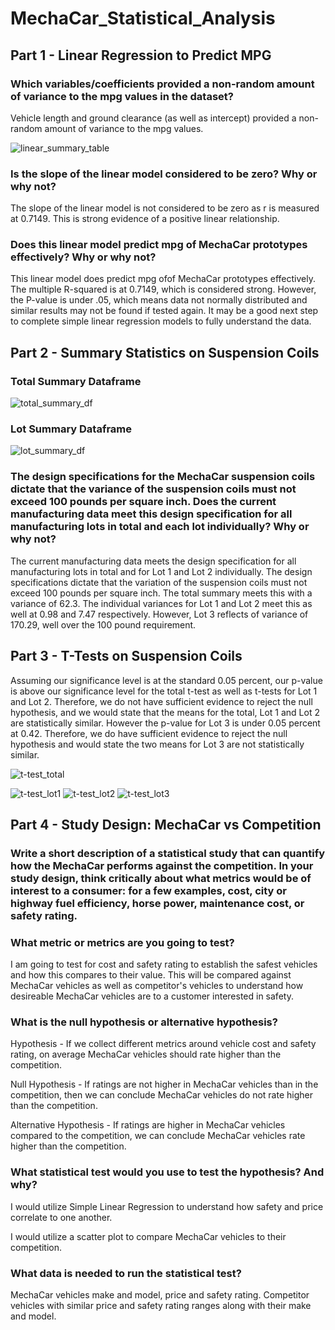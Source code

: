 # MechaCar_Statistical_Analysis

## Part 1 - Linear Regression to Predict MPG

### Which variables/coefficients provided a non-random amount of variance to the mpg values in the dataset?

Vehicle length and ground clearance (as well as intercept) provided a non-random amount of variance to the mpg values.

![linear_summary_table](https://user-images.githubusercontent.com/110419577/210616884-3d31a688-66fe-4b2e-9729-4627bf03d33d.png)

### Is the slope of the linear model considered to be zero? Why or why not?
The slope of the linear model is not considered to be zero as r is measured at 0.7149. This is strong evidence of a positive linear relationship.

### Does this linear model predict mpg of MechaCar prototypes effectively? Why or why not?

This linear model does predict mpg ofof MechaCar prototypes effectively. The multiple R-squared is at 0.7149, which is considered strong. However, the P-value is under .05, which means data not normally distributed and similar results may not be found if tested again. It may be a good next step to complete simple linear regression models to fully understand the data. 

## Part 2 - Summary Statistics on Suspension Coils

### Total Summary Dataframe
![total_summary_df](https://user-images.githubusercontent.com/110419577/210623715-175ce265-d333-4630-a572-60491e4fa7cd.png)

### Lot Summary Dataframe
![lot_summary_df](https://user-images.githubusercontent.com/110419577/210623744-5f34e407-d1fc-4b30-ab3c-177807d60983.png)

### The design specifications for the MechaCar suspension coils dictate that the variance of the suspension coils must not exceed 100 pounds per square inch. Does the current manufacturing data meet this design specification for all manufacturing lots in total and each lot individually? Why or why not?

The current manufacturing data meets the design specification for all manufacturing lots in total and for Lot 1 and Lot 2 individually. The design specifications dictate that the variation of the suspension coils must not exceed 100 pounds per square inch. The total summary meets this with a variance of 62.3. The individual variances for Lot 1 and Lot 2 meet this as well at 0.98 and 7.47 respectively. However, Lot 3 reflects of variance of 170.29, well over the 100 pound requirement.

## Part 3 - T-Tests on Suspension Coils

Assuming our significance level is at the standard 0.05 percent, our p-value is above our significance level for the total t-test as well as t-tests for Lot 1 and Lot 2. Therefore, we do not have sufficient evidence to reject the null hypothesis, and we would state that the means for the total, Lot 1 and Lot 2 are statistically similar. However the p-value for Lot 3 is under 0.05 percent at 0.42. Therefore, we do have sufficient evidence to reject the null hypothesis and would state the two means for Lot 3 are not statistically similar.

![t-test_total](https://user-images.githubusercontent.com/110419577/210627517-fed36a16-bb00-48d3-9669-4f82b4a4f358.png)

![t-test_lot1](https://user-images.githubusercontent.com/110419577/210627511-ba0161c3-112e-4c0d-a987-b6623083de27.png)
![t-test_lot2](https://user-images.githubusercontent.com/110419577/210627513-dc81651f-79b3-49bc-a26c-303f4cfd1742.png)
![t-test_lot3](https://user-images.githubusercontent.com/110419577/210627514-b35c5cfc-8617-4bde-a235-daaa4e9ba2a5.png)



## Part 4 - Study Design: MechaCar vs Competition

### Write a short description of a statistical study that can quantify how the MechaCar performs against the competition. In your study design, think critically about what metrics would be of interest to a consumer: for a few examples, cost, city or highway fuel efficiency, horse power, maintenance cost, or safety rating.

### What metric or metrics are you going to test?

I am going to test for cost and safety rating to establish the safest vehicles and how this compares to their value. This will be compared against MechaCar vehicles as well as competitor's vehicles to understand how desireable MechaCar vehicles are to a customer interested in safety.

### What is the null hypothesis or alternative hypothesis?

Hypothesis - If we collect different metrics around vehicle cost and safety rating, on average MechaCar vehicles should rate higher than the competition.

Null Hypothesis - If ratings are not higher in MechaCar vehicles than in the competition, then we can conclude MechaCar vehicles do not rate higher than the competition.

Alternative Hypothesis - If ratings are higher in MechaCar vehicles compared to the competition, we can conclude MechaCar vehicles rate higher than the competition.

### What statistical test would you use to test the hypothesis? And why?
I would utilize Simple Linear Regression to understand how safety and price correlate to one another.

I would utilize a scatter plot to compare MechaCar vehicles to their competition.

### What data is needed to run the statistical test?
MechaCar vehicles make and model, price and safety rating. Competitor vehicles with similar price and safety rating ranges along with their make and model.

